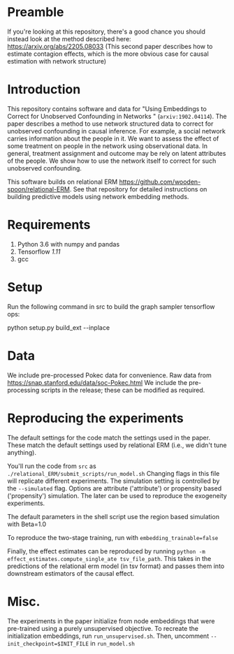 # Preamble
 
If you're looking at this repository, there's a good chance you should instead look at the method described here: https://arxiv.org/abs/2205.08033
(This second paper describes how to estimate contagion effects, which is the more obvious case for causal estimation with network structure) 

# Introduction

This repository contains software and data for "Using Embeddings to Correct for Unobserved Confounding in Networks
" (`arxiv:1902.04114`).
The paper describes a method to use network structured data to correct for unobserved confounding in causal inference.
For example, a social network carries information about the people in it.
We want to assess the effect of some treatment on people in the network using observational data.
In general, treatment assignment and outcome may be rely on latent attributes of the people.
We show how to use the network itself to correct for such unobserved confounding. 


This software builds on relational ERM https://github.com/wooden-spoon/relational-ERM. 
See that repository for detailed instructions on building predictive models using network embedding methods.


# Requirements
1. Python 3.6 with numpy and pandas
2. Tensorflow *1.11*
3. gcc


# Setup
Run the following command in src to build the graph sampler tensorflow ops:

python setup.py build_ext --inplace

# Data
We include pre-processed Pokec data for convenience. 
Raw data from https://snap.stanford.edu/data/soc-Pokec.html
We include the pre-processing scripts in the release; these can be modified as required.

# Reproducing the experiments
The default settings for the code match the settings used in the paper.
These match the default settings used by relational ERM (i.e., we didn't tune anything).

You'll run the code from `src` as 
`./relational_ERM/submit_scripts/run_model.sh`
Changing flags in this file will replicate different experiments.
The simulation setting is controlled by the `--simulated` flag. 
Options are attribute ('attribute') or propensity based ('propensity') simulation.
The later can be used to reproduce the exogeneity experiments.

The default parameters in the shell script use the region based simulation with Beta=1.0

To reproduce the two-stage training, run with `embedding_trainable=false`

Finally, the effect estimates can be reproduced by running `python -m effect_estimates.compute_single_ate tsv_file_path`.
This takes in the predictions of the relational erm model (in tsv format) and passes them into downstream estimators
of the causal effect.

# Misc.
The experiments in the paper initialize from node embeddings that were pre-trained using a purely unsupervised objective.
To recreate the initialization embeddings, run `run_unsupervised.sh`. Then, uncomment `--init_checkpoint=$INIT_FILE` in `run_model.sh`

